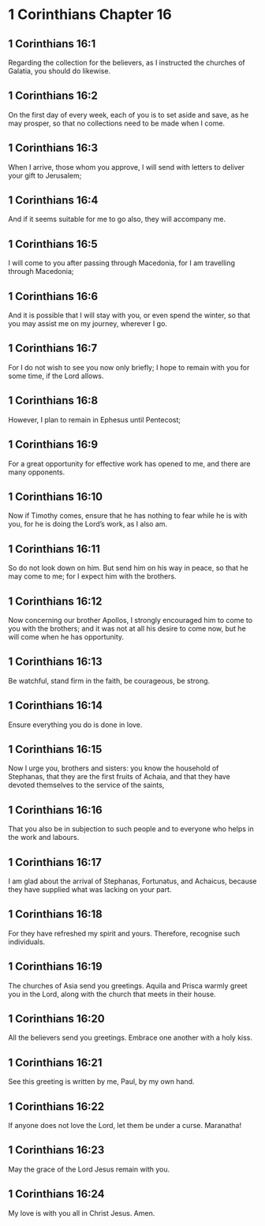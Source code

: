 # 1 Corinthians Chapter 16

## 1 Corinthians 16:1

Regarding the collection for the believers, as I instructed the churches of Galatia, you should do likewise.

## 1 Corinthians 16:2

On the first day of every week, each of you is to set aside and save, as he may prosper, so that no collections need to be made when I come.

## 1 Corinthians 16:3

When I arrive, those whom you approve, I will send with letters to deliver your gift to Jerusalem;

## 1 Corinthians 16:4

And if it seems suitable for me to go also, they will accompany me.

## 1 Corinthians 16:5

I will come to you after passing through Macedonia, for I am travelling through Macedonia;

## 1 Corinthians 16:6

And it is possible that I will stay with you, or even spend the winter, so that you may assist me on my journey, wherever I go.

## 1 Corinthians 16:7

For I do not wish to see you now only briefly; I hope to remain with you for some time, if the Lord allows.

## 1 Corinthians 16:8

However, I plan to remain in Ephesus until Pentecost;

## 1 Corinthians 16:9

For a great opportunity for effective work has opened to me, and there are many opponents.

## 1 Corinthians 16:10

Now if Timothy comes, ensure that he has nothing to fear while he is with you, for he is doing the Lord’s work, as I also am.

## 1 Corinthians 16:11

So do not look down on him. But send him on his way in peace, so that he may come to me; for I expect him with the brothers.

## 1 Corinthians 16:12

Now concerning our brother Apollos, I strongly encouraged him to come to you with the brothers; and it was not at all his desire to come now, but he will come when he has opportunity.

## 1 Corinthians 16:13

Be watchful, stand firm in the faith, be courageous, be strong.

## 1 Corinthians 16:14

Ensure everything you do is done in love.

## 1 Corinthians 16:15

Now I urge you, brothers and sisters: you know the household of Stephanas, that they are the first fruits of Achaia, and that they have devoted themselves to the service of the saints,

## 1 Corinthians 16:16

That you also be in subjection to such people and to everyone who helps in the work and labours.

## 1 Corinthians 16:17

I am glad about the arrival of Stephanas, Fortunatus, and Achaicus, because they have supplied what was lacking on your part.

## 1 Corinthians 16:18

For they have refreshed my spirit and yours. Therefore, recognise such individuals.

## 1 Corinthians 16:19

The churches of Asia send you greetings. Aquila and Prisca warmly greet you in the Lord, along with the church that meets in their house.

## 1 Corinthians 16:20

All the believers send you greetings. Embrace one another with a holy kiss.

## 1 Corinthians 16:21

See this greeting is written by me, Paul, by my own hand.

## 1 Corinthians 16:22

If anyone does not love the Lord, let them be under a curse. Maranatha!

## 1 Corinthians 16:23

May the grace of the Lord Jesus remain with you.

## 1 Corinthians 16:24

My love is with you all in Christ Jesus. Amen.
